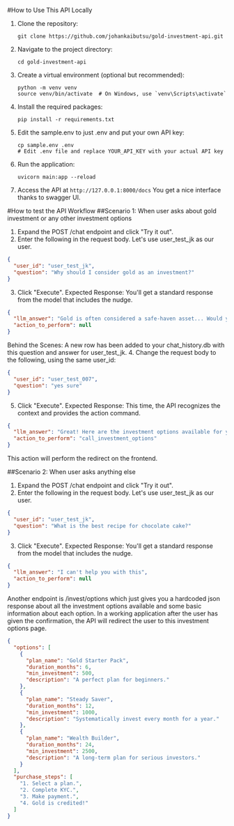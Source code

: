 #How to Use This API Locally

1. Clone the repository:
   ```
   git clone https://github.com/johankaibutsu/gold-investment-api.git
   ```

2. Navigate to the project directory:
   ```
   cd gold-investment-api
   ```

3. Create a virtual environment (optional but recommended):
   ```
   python -m venv venv
   source venv/bin/activate  # On Windows, use `venv\Scripts\activate`
   ```

4. Install the required packages:
   ```
   pip install -r requirements.txt
   ```

5. Edit the sample.env to just .env and put your own API key:
   ```
   cp sample.env .env
   # Edit .env file and replace YOUR_API_KEY with your actual API key
   ```

6. Run the application:
   ```
   uvicorn main:app --reload
   ```

7. Access the API at `http://127.0.0.1:8000/docs` You get a nice interface thanks to swagger UI.


#How to test the API Workflow
##Scenario 1: When user asks about gold investment or any other investment options

1. Expand the POST /chat endpoint and click "Try it out".
2. Enter the following in the request body. Let's use user_test_jk as our user.
```JSON
{
  "user_id": "user_test_jk",
  "question": "Why should I consider gold as an investment?"
}
```
3. Click "Execute".
Expected Response: You'll get a standard response from the model that includes the nudge.
```JSON
{
  "llm_answer": "Gold is often considered a safe-haven asset... Would you like to see some digital gold investment options?",
  "action_to_perform": null
}
```
Behind the Scenes: A new row has been added to your chat_history.db with this question and answer for user_test_jk.
4. Change the request body to the following, using the same user_id:
```JSON
{
  "user_id": "user_test_007",
  "question": "yes sure"
}
```
5. Click "Execute".
Expected Response: This time, the API recognizes the context and provides the action command.
```JSON
{
  "llm_answer": "Great! Here are the investment options available for you.",
  "action_to_perform": "call_investment_options"
}
```
This action will perform the redirect on the frontend.

##Scenario 2: When user asks anything else

1. Expand the POST /chat endpoint and click "Try it out".
2. Enter the following in the request body. Let's use user_test_jk as our user.
```JSON
{
  "user_id": "user_test_jk",
  "question": "What is the best recipe for chocolate cake?"
}
```
3. Click "Execute".
Expected Response: You'll get a standard response from the model that includes the nudge.
```JSON
{
  "llm_answer": "I can't help you with this",
  "action_to_perform": null
}
```

Another endpoint is /invest/options which just gives you a hardcoded json response about all the investment options available and some basic information about each option. In a working application after the user has given the confirmation, the API will redirect the user to this investment options page.
```JSON
{
  "options": [
    {
      "plan_name": "Gold Starter Pack",
      "duration_months": 6,
      "min_investment": 500,
      "description": "A perfect plan for beginners."
    },
    {
      "plan_name": "Steady Saver",
      "duration_months": 12,
      "min_investment": 1000,
      "description": "Systematically invest every month for a year."
    },
    {
      "plan_name": "Wealth Builder",
      "duration_months": 24,
      "min_investment": 2500,
      "description": "A long-term plan for serious investors."
    }
  ],
  "purchase_steps": [
    "1. Select a plan.",
    "2. Complete KYC.",
    "3. Make payment.",
    "4. Gold is credited!"
  ]
}
```
